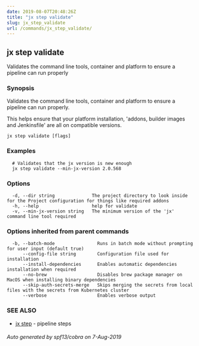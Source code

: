 ```yaml
---
date: 2019-08-07T20:48:26Z
title: "jx step validate"
slug: jx_step_validate
url: /commands/jx_step_validate/
---
```

## jx step validate

Validates the command line tools, container and platform to ensure a pipeline can run properly

### Synopsis

Validates the command line tools, container and platform to ensure a pipeline can run properly. 

This helps ensure that your platform installation, 'addons, builder images and Jenkinsfile' are all on compatible versions.

```
jx step validate [flags]
```

### Examples

```
  # Validates that the jx version is new enough
  jx step validate --min-jx-version 2.0.568
```

### Options

```
  -d, --dir string              The project directory to look inside for the Project configuration for things like required addons
  -h, --help                    help for validate
  -v, --min-jx-version string   The minimum version of the 'jx' command line tool required
```

### Options inherited from parent commands

```
  -b, --batch-mode                Runs in batch mode without prompting for user input (default true)
      --config-file string        Configuration file used for installation
      --install-dependencies      Enables automatic dependencies installation when required
      --no-brew                   Disables brew package manager on MacOS when installing binary dependencies
      --skip-auth-secrets-merge   Skips merging the secrets from local files with the secrets from Kubernetes cluster
      --verbose                   Enables verbose output
```

### SEE ALSO

* [jx step](/commands/jx_step/)	 - pipeline steps

###### Auto generated by spf13/cobra on 7-Aug-2019
